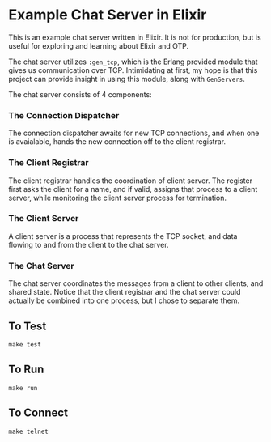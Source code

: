 # Example Chat Server in Elixir

This is an example chat server written in Elixir. It is not for
production, but is useful for exploring and learning about Elixir and
OTP.

The chat server utilizes `:gen_tcp`, which is the Erlang provided
module that gives us communication over TCP. Intimidating at first, my
hope is that this project can provide insight in using this module,
along with `GenServers`.

The chat server consists of 4 components:

### The Connection Dispatcher

The connection dispatcher awaits for new TCP connections, and when one
is avaialable, hands the new connection off to the client registrar.

### The Client Registrar

The client registrar handles the coordination of client server. The
register first asks the client for a name, and if valid, assigns that
process to a client server, while monitoring the client server process
for termination.

### The Client Server

A client server is a process that represents the TCP socket, and data
flowing to and from the client to the chat server.

### The Chat Server

The chat server coordinates the messages from a client to other
clients, and shared state. Notice that the client registrar and the
chat server could actually be combined into one process, but I chose
to separate them.


## To Test
`make test`

## To Run
`make run`

## To Connect
`make telnet`
